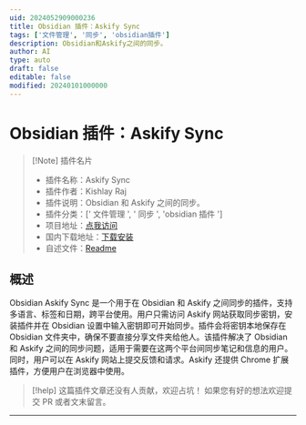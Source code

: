 ```yaml
---
uid: 2024052909000236
title: Obsidian 插件：Askify Sync
tags: ['文件管理', '同步', 'obsidian插件']
description: Obsidian和Askify之间的同步。
author: AI
type: auto
draft: false
editable: false
modified: 20240101000000
---
```


# Obsidian 插件：Askify Sync

> [!Note] 插件名片
> - 插件名称：Askify Sync
> - 插件作者：Kishlay Raj
> - 插件说明：Obsidian 和 Askify 之间的同步。
> - 插件分类：[' 文件管理 ', ' 同步 ', 'obsidian 插件 ']
> - 项目地址：[点我访问](https://github.com/helloworldkr/Askify-Obsidian-Sync)
> - 国内下载地址：[下载安装](https://pkmer.cn/products/plugin/pluginMarket/?askify-obsidian-sync)
> - 自述文件：[Readme](https://ghproxy.net/https://raw.githubusercontent.com/helloworldkr/Askify-Obsidian-Sync/master/README.md)

## 概述

Obsidian Askify Sync 是一个用于在 Obsidian 和 Askify 之间同步的插件，支持多语言、标签和日期，跨平台使用。用户只需访问 Askify 网站获取同步密钥，安装插件并在 Obsidian 设置中输入密钥即可开始同步。插件会将密钥本地保存在 Obsidian 文件夹中，确保不要直接分享文件夹给他人。该插件解决了 Obsidian 和 Askify 之间的同步问题，适用于需要在这两个平台间同步笔记和信息的用户。同时，用户可以在 Askify 网站上提交反馈和请求。Askify 还提供 Chrome 扩展插件，方便用户在浏览器中使用。

> [!help]
> 这篇插件文章还没有人贡献，欢迎占坑！
> 如果您有好的想法欢迎提交 PR 或者文末留言。

---



